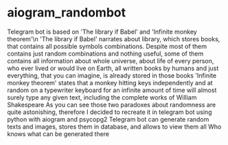 # aiogram_randombot
Telegram bot is based on 'The library if Babel' and 'Infinite monkey theorem'\n
'The library if Babel' narrates about library, which stores books, that contains all possible symbols combinations. Despite most of them contains just random combinations and nothing useful, some of them contains all information about whole universe, about life of every person, who ever lived or would live on Earth, all written books by humans and just everything, that you can imagine, is already stored in those books
'Infinite monkey theorem' states that a monkey hitting keys independently and at random on a typewriter keyboard for an infinite amount of time will almost surely type any given text, including the complete works of William Shakespeare
As you can see those two paradoxes about randomness are quite astonishing, therefore I decided to recreate it in telegram bot using python with aiogram and psycopg2
Telegram bot can generate random texts and images, stores them in database, and allows to view them all
Who knows what can be generated there

